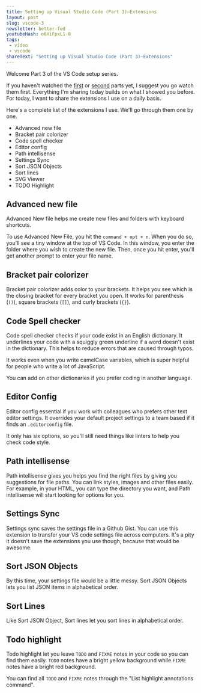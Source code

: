 ```yaml
---
title: Setting up Visual Studio Code (Part 3)—Extensions
layout: post
slug: vscode-3
newsletter: better-fed
youtubeHash: o6HiFpxL1-0
tags:
 - video
 - vscode
shareText: "Setting up Visual Studio Code (Part 3)—Extensions"
---
```


Welcome Part 3 of the VS Code setup series.

If you haven't watched the [first](/blog/vscode-1) or [second](/blog/vscode-2) parts yet, I suggest you go watch them first. Everything I'm sharing today builds on what I showed you before. For today, I want to share the extensions I use on a daily basis.

<!--more-->

Here's a complete list of the extensions I use. We'll go through them one by one.

- Advanced new file
- Bracket pair colorizer
- Code spell checker
- Editor config
- Path intellisense
- Settings Sync
- Sort JSON Objects
- Sort lines
- SVG Viewer
- TODO Highlight

## Advanced new file

Advanced New file helps me create new files and folders with keyboard shortcuts.

To use Advanced New File, you hit the `command + opt + n`. When you do so, you'll see a tiny window at the top of VS Code. In this window, you enter the folder where you wish to create the new file. Then, once you hit enter, you'll get another prompt to enter your file name.

## Bracket pair colorizer

Bracket pair colorizer adds color to your brackets. It helps you see which is the closing bracket for every bracket you open. It works for parenthesis (`()`), square brackets (`[]`), and curly brackets (`{}`).

## Code Spell checker

Code spell checker checks if your code exist in an English dictionary. It underlines your code with a squiggly green underline if a word doesn't exist in the dictionary. This helps to reduce errors that are caused through typos.

It works even when you write camelCase variables, which is super helpful for people who write a lot of JavaScript.

You can add on other dictionaries if you prefer coding in another language.

## Editor Config

Editor config essential if you work with colleagues who prefers other text editor settings. It overrides your default project settings to a team based if it finds an `.editorconfig` file.

It only has six options, so you'll still need things like linters to help you check code style.

## Path intellisense

Path intellisense gives you helps you find the right files by giving you suggestions for file paths. You can link styles, images and other files easily. For example, in your HTML, you can type the directory you want, and Path intellisense will start looking for options for you.

## Settings Sync

Settings sync saves the settings file in a Github Gist. You can use this extension to transfer your VS code settings file across computers. It's a pity it doesn't save the extensions you use though, because that would be awesome.

## Sort JSON Objects

By this time, your settings file would be a little messy. Sort JSON Objects lets you list JSON items in alphabetical order.

## Sort Lines

Like Sort JSON Object, Sort lines let you sort lines in alphabetical order.

## Todo highlight

Todo highlight let you leave `TODO` and `FIXME` notes in your code so you can find them easily. `TODO` notes have a bright yellow background while `FIXME` notes have a bright red background.

You can find all `TODO` and `FIXME` notes through the "List highlight annotations command".
